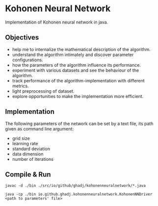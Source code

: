 # Kohonen Neural Network
Implementation of Kohonen neural network in java.

## Objectives
* help me to internalize the mathematical description of the algorithm.
* understand the algorithm intimately and discover parameter configurations.
* how the parameters of the algorithm influence its performance. 
* experiment with various datasets and see the behaviour of the algorithm.
* track performance of the algorithm-implementation with different metrics.
* light preprocessing of dataset.
* explore opportunities to make the implementation more efficient.

## Implementation
The following  parameters of the network can be set by a  text file, its path given as command line argument:
* grid size
* learning rate
* standard deviation
* data dimension
* number of iterations

## Compile & Run
```
javac -d ./bin ./src/io/github/ghadj/kohonenneuralnetwork/*.java

java -cp ./bin io.github.ghadj.kohonenneuralnetwork.KohonenNNDriver <path to parameters' file>
```
